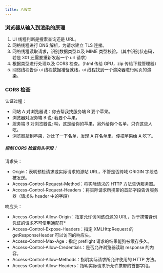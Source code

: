 ```yaml
---
title: 八股文
---
```


### 浏览器从输入到渲染的原理

1. UI 线程判断是搜索查询还是 URL。
2. 网络线程进行 DNS 解析，为请求建立 TLS 连接。
3. 网络线程读取请求，识别数据类型以及 MIME 类型校验。（其中识别状态码，若是 301 还需要重新发起一个 url 请求）
4. 根据类型进行处理以及 CORS 检查。（html 传给 GPU，zip 传给下载管理器）
5. 网络线程告诉 ui 线程数据准备就绪，ui 线程找到一个渲染器进行网页的渲染。

### CORS 检查

认证过程：

- 网站 A 对浏览器说：你去帮我找服务端 B 要个苹果。
- 浏览器对服务端 B 说: 我要个苹果。
- 服务端 B 对浏览器说: 呐，这是给你的苹果，另外给你个名单，只许这些人吃。
- 浏览器拿到苹果，对比了一下名单，发现 A 在名单里，便把苹果给 A 吃了。

##### 控制 CORS 检查的头字段：

请求头：

- Origin：表明预检请求或实际请求的源站 URL，不管是否跨域 ORIGIN 字段总被发送。
- Access-Control-Request-Method：将实际请求的 HTTP 方法告诉服务器。
- Access-Control-Request-Headers：将实际请求所携带的首部字段告诉服务器（请求头 header 中的字段）

响应头：

- Access-Control-Allow-Origin：指定允许访问该资源的 URL，对于携带身份凭证的请求不可使用通配符\*
- Access-Control-Expose-Headers：指定 XMLHttpRequest 的 getResponseHeader 可以访问的响应头。
- Access-Control-Max-Age：指定 preflight 请求的结果能狗被缓存多久。
- Access-Control-Allow-Credentials：是否允许浏览器读取 response 的内容。
- Access-Control-Allow-Methods：指明实际请求所允许使用的 HTTP 方法。
- Access-Control-Allow-Headers：指明实际请求所允许携带的首部字段。
